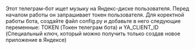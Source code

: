 Этот телеграм-бот ищет музыку на Яндекс-диске пользователя. Перед началом работы он запрашивает токен пользователя.
Для коректной работы бота, создайте файл config.py и добавьте в него следующие переменные: TOKEN (Токен телеграм бота) и YA_CLIENT_ID (Специальный ключ, который можно получить только создав новое приложение в Яндексе)
